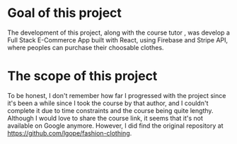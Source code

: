 # Goal of this project

  The development of this project, along with the course tutor , was develop a Full Stack E-Commerce App built with React, using Firebase and Stripe API, where peoples can purchase their choosable clothes.

# The scope of this project

  To be honest, I don't remember how far I progressed with the project since it's been a while since I took the course by that author, and I couldn't complete it due to time constraints and the course being quite lengthy. Although I would love to share the course link, it seems that it's not available on Google anymore. However, I did find the original repository at https://github.com/lgope/fashion-clothing.


